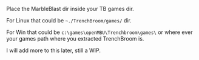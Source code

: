 Place the MarbleBlast dir inside your TB games dir.

For Linux that could be `~./TrenchBroom/games/` dir.

For Win that could be `c:\games\openMBU\Trenchbroom\games\` or where ever your games path where you extracted TrenchBroom is.

I will add more to this later, still a WIP.

